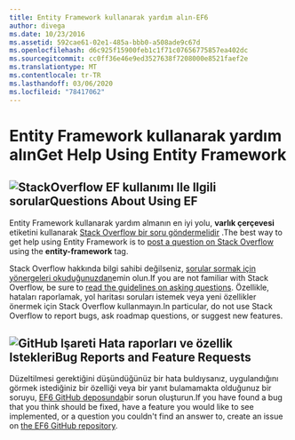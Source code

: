 ```yaml
---
title: Entity Framework kullanarak yardım alın-EF6
author: divega
ms.date: 10/23/2016
ms.assetid: 592cae61-02e1-485a-bbb0-a508ade9c67d
ms.openlocfilehash: d6c925f15900feb1c1f71c07656775857ea402dc
ms.sourcegitcommit: cc0ff36e46e9ed3527638f7208000e8521faef2e
ms.translationtype: MT
ms.contentlocale: tr-TR
ms.lasthandoff: 03/06/2020
ms.locfileid: "78417062"
---
```

# <a name="get-help-using-entity-framework"></a><span data-ttu-id="5d77d-102">Entity Framework kullanarak yardım alın</span><span class="sxs-lookup"><span data-stu-id="5d77d-102">Get Help Using Entity Framework</span></span>
## <a name="stackoverflow-questions-about-using-ef"></a>![StackOverflow](~/ef6/media/stackoverflow.png) <span data-ttu-id="5d77d-104">EF kullanımı Ile Ilgili sorular</span><span class="sxs-lookup"><span data-stu-id="5d77d-104">Questions About Using EF</span></span>  

<span data-ttu-id="5d77d-105">Entity Framework kullanarak yardım almanın en iyi yolu, **varlık çerçevesi** etiketini kullanarak [Stack Overflow bir soru göndermelidir](https://stackoverflow.com/questions/ask) .</span><span class="sxs-lookup"><span data-stu-id="5d77d-105">The best way to get help using Entity Framework is to [post a question on Stack Overflow](https://stackoverflow.com/questions/ask) using the **entity-framework** tag.</span></span>  

<span data-ttu-id="5d77d-106">Stack Overflow hakkında bilgi sahibi değilseniz, [sorular sormak için yönergeleri okuduğunuzdan](https://stackoverflow.com/help/asking)emin olun.</span><span class="sxs-lookup"><span data-stu-id="5d77d-106">If you are not familiar with Stack Overflow, be sure to [read the guidelines on asking questions](https://stackoverflow.com/help/asking).</span></span> <span data-ttu-id="5d77d-107">Özellikle, hataları raporlamak, yol haritası soruları istemek veya yeni özellikler önermek için Stack Overflow kullanmayın.</span><span class="sxs-lookup"><span data-stu-id="5d77d-107">In particular, do not use Stack Overflow to report bugs, ask roadmap questions, or suggest new features.</span></span>  

## <a name="github-mark-bug-reports-and-feature-requests"></a>![GitHub Işareti](~/ef6/media/github-mark-32px.png) <span data-ttu-id="5d77d-109">Hata raporları ve özellik Istekleri</span><span class="sxs-lookup"><span data-stu-id="5d77d-109">Bug Reports and Feature Requests</span></span>  

<span data-ttu-id="5d77d-110">Düzeltilmesi gerektiğini düşündüğünüz bir hata buldıysanız, uygulandığını görmek istediğiniz bir özelliği veya bir yanıt bulamamakta olduğunuz bir soruyu, [EF6 GitHub deposunda](https://github.com/aspnet/EntityFramework6/issues)bir sorun oluşturun.</span><span class="sxs-lookup"><span data-stu-id="5d77d-110">If you have found a bug that you think should be fixed, have a feature you would like to see implemented, or a question you couldn't find an answer to, create an issue on [the EF6 GitHub repository](https://github.com/aspnet/EntityFramework6/issues).</span></span>
